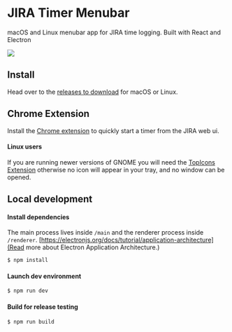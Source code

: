 # JIRA Timer Menubar

macOS and Linux menubar app for JIRA time logging. Built with React and Electron

<img src="/static/demo.gif?raw=true">

## Install

Head over to the [releases to download](https://github.com/alexcroox/jira-timer-menubar/releases/latest) for macOS or Linux.

## Chrome Extension

Install the [Chrome extension](https://github.com/alexcroox/jira-timer-menubar-chrome-extension) to quickly start a timer from the JIRA web ui.

#### Linux users

If you are running newer versions of GNOME you will need the 
[TopIcons Extension](https://extensions.gnome.org/extension/495/topicons/)
otherwise no icon will appear in your tray, and no window can be opened.

## Local development

#### Install dependencies

The main process lives inside `/main` and the renderer process inside `/renderer`. [https://electronjs.org/docs/tutorial/application-architecture](Read more about Electron Application Architecture.)

```bash
$ npm install
```

#### Launch dev environment

```bash
$ npm run dev
```

#### Build for release testing

```bash
$ npm run build
```
